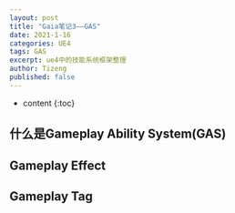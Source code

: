```yaml
---
layout: post
title: "Gaia笔记3——GAS"
date: 2021-1-16
categories: UE4
tags: GAS
excerpt: ue4中的技能系统框架整理
author: Tizeng
published: false
---
```


* content
{:toc}

## 什么是Gameplay Ability System(GAS)

## Gameplay Effect

## Gameplay Tag